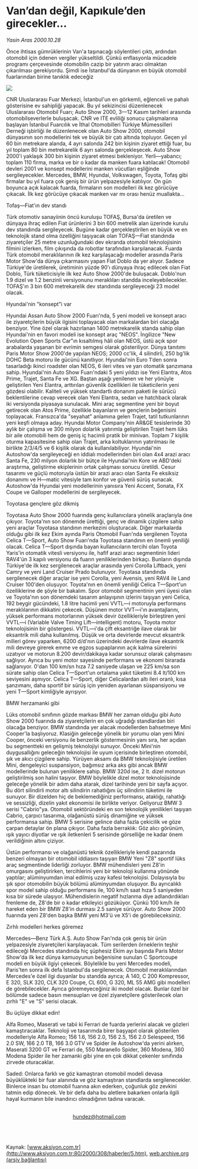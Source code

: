 # Van’dan değil, Kapıkule’den girecekler...

*Yasin Aras 2000.10.28*

<div>
 <p class="spot">
  Önce ihtisas gümrüklerinin Van'a taşınacağı söylentileri çıktı,  ardından otomobil için ödenen vergiler yükseltildi. Çünkü  enflasyonla mücadele programı çerçevesinde  otomobilin cazip bir yatırım aracı olmaktan çıkarılması  gerekiyordu. Şimdi ise İstanbul'da dünyanın en büyük  otomobil fuarlarından birine tanıklık edeceğiz
 </p>
 <p class="metin">
 </p>
 <img border="0" src="/web/20010714055738im_/http://www.aksiyon.com.tr/2000/308/resimler/Van.jpg"/>
 <p class="metin">
  CNR Uluslararası Fuar Merkezi, İstanbul'un en görkemli, eğlenceli ve pahalı gösterisine ev sahipliği yapacak. Bu yıl sekizincisi düzenlenecek Uluslararası Otomobil Fuarı; Auto Show 2000, 3—12 Kasım tarihleri arasında otomobilseverlerle buluşacak. CNR ve ITE evliliği sonucu çalışmalarına başlayan İstanbul Fuarcılık ve İthal Otomobilleri Türkiye Mümessilleri Derneği işbirliği ile düzenlenecek olan Auto Show 2000, otomobil dünyasının son modellerini tek ve büyük bir çatı altında topluyor. Geçen yıl 60 bin metrekare alanda, 4 ayrı salonda 242 bin kişinin ziyaret ettiği fuar, bu yıl toplam 80 bin metrekarelik 6 ayrı salonda gerçekleşecek. Auto Show 2000'i yaklaşık 300 bin kişinin ziyaret etmesi bekleniyor. Yerli—yabancı; toplam 110 firma, marka ve bir o kadar da manken fuara katılacak! Otomobil devleri 2001 ve konsept modellerini manken vücutları eşliğinde sergileyecekler. Mercedes, BMW, Hyundai, Volkswagen, Toyota, Tofaş gibi firmalar bu yıl fuara çok geniş bir ürün yelpazesiyle katılıyor. On gün boyunca açık kalacak fuarda, firmaların son modelleri ilk kez görücüye çıkacak. İlk kez görücüye çıkacak manken var mı orası henüz muallakta...
 </p>
 <p class="metin">
  Tofaş—Fiat'ın dev standı
 </p>
 <p class="metin">
  Türk otomotiv sanayiinin öncü kuruluşu TOFAŞ, Bursa'da üretilen ve dünyaya ihraç edilen Fiat ürünlerini 3 bin 600 metrelik alan üzerinde kurulu dev standında sergileyecek. Bugüne kadar gerçekleştirilen en büyük ve en teknolojik stand olma özelliğini taşıyacak olan TOFAŞ—Fiat standında ziyaretçiler 25 metre uzunluğundaki dev ekranda otomobil teknolojisinin filmini izlerken, film çıkışında da robotlar tarafından karşılanacak. Fuarda Türk otomobil meraklılarının ilk kez karşılaşacağı modeller arasında Paris Motor Show'da dünya çıkarmasını yapan Fiat Doblo da yer alıyor. Sadece Türkiye'de üretilerek, üretiminin yüzde 90'ı dünyaya ihraç edilecek olan Fiat Doblo, Türk tüketicisiyle ilk kez Auto Show 2000'de buluşacak. Doblo'nun 1.9 dizel ve 1.2 benzinli versiyonunu meraklıları standda inceleyebilecekler. TOFAŞ'ın 3 bin 600 metrekarelik dev standında sergileyeceği 23 model olacak.
 </p>
 <p class="metin">
  Hyundai'nin "konsept"i var
 </p>
 <p class="metin">
  Hyundai Assan Auto Show 2000 Fuarı'nda, 5 yeni modeli ve konsept aracı ile ziyaretçilerin büyük ilgisini toplayacak olan markalardan biri olacağa benziyor. Yine özel olarak hazırlanan 1400 metrekarelik standa sahip olan Hyundai'nin en favori modeli ise konsept araç "NEOS". İngilizce "New Evolution Open Sports Car"ın kısaltılmış hâli olan NEOS, üstü açık spor arabalarda yaşanan bir evrimin semgesi olarak gösteriliyor. Dünya tanıtımı Paris Motor Show 2000'de yapılan NEOS; 2000 cc'lik, 4 silindirli, 250 bg'lik DOHC Beta motoru ile gücünü kanıtlıyor. Hyundai'nin Euro 1'den sonra tasarladığı ikinci roadster olan NEOS, 6 ileri vites ve yarı otomatik şanzımana sahip. Hyundai'nin Auto Show Fuarı'ndaki 5 yeni yıldızı ise Yeni Elantra, Atos Prime, Trajet, Santa Fe ve XG. Baştan aşağı yenilenen ve her yönüyle geliştirilen Yeni Elantra, arttırılan güvenlik özellikleri ile tüketicilerin yeni gözdesi olabilir. Kaliteli ve yüksek standartlı donanım paketi ile sürücü beklentilerine cevap verecek olan Yeni Elantra, sedan ve hatchback olarak iki versiyonda piyasaya sunulacak. Mini araç segmentine yeni bir boyut getirecek olan Atos Prime, özellikle bayanların ve gençlerin beğenisini toplayacak. Fransızca'da "seyahat" anlamına gelen Trajet, tatil tutkunlarının yeni keşfi olmaya aday. Hyundai Motor Company'nin AR&amp;GE tesislerinde 30 aylık bir çalışma ve 300 milyon dolarlık yatırımla geliştirilen Trajet hem lüks bir aile otomobili hem de geniş iç hacimli pratik bir minivan. Toplam 7 kişilik oturma kapasitesine sahip olan Trajet, arka koltuklarının yatırılması ile birlikte 2/3/4/5 ve 6 kişilik olarak da kullanılabiliyor. Hyundai'nin Autoshow'da sergileyeceği en iddialı modellerinden biri olan 4x4 arazi aracı Santa Fe, 230 milyon dolarlık bir bütçe ile Hyundai'nin Kore ve ABD'deki araştırma, geliştirme ekiplerinin ortak çalışması sonucu üretildi. Cesur tasarımı ve güçlü motoruyla üstün bir arazi aracı olan Santa Fe eksiksiz donanımı ve H—matic vitesiyle tam konfor ve güvenli sürüş sunacak. Autoshow'da Hyundai yeni modellerinin yanısıra Yeni Accent, Sonata, FX Coupe ve Galloper modellerini de sergileyecek.
 </p>
 <p class="metin">
  Toyotasa gençlere göz dikmiş
 </p>
 <p class="metin">
  Toyotasa Auto Show 2000 fuarında genç kullanıcılara yönelik araçlarıyla öne çıkıyor. Toyota'nın son dönemde ürettiği, genç ve dinamik çizgilere sahip yeni araçlar Toyotasa standının merkezini oluşturacak. Diğer markalarda olduğu gibi ilk kez Ekim ayında Paris Otomobil Fuarı'nda sergilenen Toyota Celica T—Sport, Auto Show Fuarı'nda Toyotasa standının en önemli yeniliği olacak. Celica T—Sport dışında bayan kullanıcıların tercihi olan Toyota Yaris'in otomatik vitesli versiyonu ile, hafif arazi aracı segmentinin lideri RAV4'ün 3 kapılı versiyonu da fuarın yeniliklerinden birkaçı. Bunların dışında Türkiye'de ilk kez sergilenecek araçlar arasında yeni Corolla Liftback, yeni Camry ve yeni Land Cruiser Prado bulunuyor. Toyotasa standında sergilenecek diğer araçlar ise yeni Corolla, yeni Avensis, yeni RAV4 ile Land Cruiser 100'den oluşuyor. Toyota'nın en önemli yeniliği Celica T—Sport'un özelliklerine de şöyle bir bakalım. Spor otomobil segmentinin yeni üyesi olan ve Toyota'nın son dönemdeki tasarım anlayışının izlerini taşıyan yeni Celica, 192 beygir gücündeki, 1.8 litre hacimli yeni VVTL—i motoruyla performans meraklılarının dikkatini çekecek. Düşünen motor VVT—i'ın avantajlarını, yüksek performans motorlarının yüksek devir özellikleriyle birleştiren yeni VVTL—i (Variable Valve Timing Lift—intelligent) motoru, Toyota motor teknolojisinin bir göstergesi. VVTL—i'da çift eksantriğe ilave olarak bir eksantrik mili daha kullanılmış. Düşük ve orta devirlerde mevcut eksantrik milleri görev yaparken, 6200 d/d'nın üzerindeki devirlerde ilave eksantrik mili devreye girerek emme ve egzos supaplarının açık kalma sürelerini uzatıyor ve motorun 8.200 devir/dakikaya kadar sorunsuz olarak çalışmasını sağlıyor. Ayrıca bu yeni motor sayesinde performans ve ekonomi birarada sağlanıyor. 0'dan 100 km/sn hıza 7.2 saniyede ulaşan ve 225 km/sa son sürate sahip olan Celica T—Sport'un ortalama yakıt tüketimi 8.4 lt/100 km seviyesini aşmıyor. Celica T—Sport, diğer Celicalardan altı ileri oranlı, kısa şanzımanı, daha sportif bir sürüş için yeniden ayarlanan süspansiyonu ve yeni T—Sport kimliğiyle ayrışıyor.
 </p>
 <p class="metin">
  BMW herzamanki gibi
 </p>
 <p class="metin">
  Lüks otomobil sınıfının gözde markası BMW her zaman olduğu gibi Auto Show 2000 fuarında da ziyaretçilerin en çok uğradığı standlardan biri olacağa benziyor. BMW standında yer alacak modellerden bahsetmeye Mini Cooper'la başlıyoruz. Klasiğin geleceğe yönelik bir yorumu olan yeni Mini Cooper, önceki versiyonu ile benzerlik göstermesinin yanı sıra, her açıdan bu segmentteki en gelişmiş teknolojiyi sunuyor. Önceki Mini'nin duygusallığını geleceğin teknolojisi ile uyum içerisinde birleştiren otomobil, şık ve akıcı çizgilere sahip. Yürüyen aksamı da BMW teknolojisiyle üretilen Mini, dengeleyici suspansiyon, bağımsız arka aks gibi ancak BMW modellerinde bulunan yeniliklere sahip. BMW 320d ise, 2 lt. dizel motorun geliştirilmiş son halini taşıyor. BMW böylelikle dizel motor teknolojisinde geleceğe yönelik bir adım daha atarak, dizel tarihinde yeni bir sayfa açıyor. Bu dört silindirli motor altı silindirin rahatlığını üç silindirin tüketimi ile sunuyor. Bir dizelden hiç de beklemediğiniz performansı, ataklığı, rahatlığı ve sessizliği, dizelin yakıt ekonomisi ile birlikte veriyor. Geliyoruz BMW 3 serisi "Cabrio"ya. Otomobil sektöründeki en son teknolojik yenilikleri taşıyan Cabrio, çarpıcı tasarıma, olağanüstü sürüş dinamiğine ve yüksek performansa sahip. BMW 5 serisine gelince daha fazla çekicilik ve göze çarpan detaylar ön plana çıkıyor. Daha fazla berraklık: Göz alıcı görünüm, ışık yayıcı diyotlar ve ışık iletkenleri 5 serisinde görselliğe ne kadar önem verildiğinin altını çiziyor.
 </p>
 <p class="metin">
  Üstün performansı ve olağanüstü teknik özellikleriyle kendi pazarında benzeri olmayan bir otomobil iddiasını taşıyan BMW Yeni "Z8" sportif lüks araç segmentinde liderliği zorluyor. BMW mühendisleri yeni Z8'in omurgasını geliştirirken, tercihlerini yeni bir teknoloji kullanma yönünde yaptılar; alüminyumdan imal edilmiş uzay kafesi teknolojisi. Dolayısıyla bu şık spor otomobilin büyük bölümü alüminyumdan oluşuyor. Bu ayrıcalıklı spor model sahip olduğu performans ile, 100 km/h saat hıza 5 saniyeden kısa bir sürede ulaşıyor. Mühendislerin negatif hızlanma diye adlandırdıkları frenleme de, Z8'de bir o kadar etkileyici gözüküyor. Çünkü 100 km/h ile hareket eden bir BMW Z8'in durması 2.5 saniye sürüyor. Auto Show 2000 fuarında yeni Z8'den başka BMW yeni M3'ü ve X5'i de görebileceksiniz.
 </p>
 <p class="metin">
  Zırhlı modelleri herkes göremez
 </p>
 <p class="metin">
  Mercedes—Benz Türk A.Ş. Auto Show Farı'nda çok geniş bir ürün yelpazesiyle ziyaretçileri karşılayacak. Tüm serilerden örneklerin teşhir edileceği Mercedes standında hiç şüphesiz Ekim ayı başında Paris Motor Show'da ilk kez dünya kamuoyunun beğenisine sunulan C Sportcoupe modeli en büyük ilgiyi çekecek. Böylelikle bu yeni Mercedes modeli, Paris'ten sonra ilk defa İstanbul'da sergilenecek. Otomobil meraklılarından Mercedes'e özel ilgi duyanlar bu standda ayrıca; A 140, C 200 Kompressor, E 320, SLK 320, CLK 320 Coupe, CL 600, G 320, ML 55 AMG gibi modelleri de görebilecekler. Ayrıca göremeyeceğiniz iki model olacak. Bunlar özel bir bölümde sadece basın mensupları ve özel ziyaretçilere gösterilecek olan zırhlı "E" ve "S" serisi olacak.
 </p>
 <p class="metin">
  Bu üçlüye dikkat edin!
 </p>
 <p class="metin">
  Alfa Romeo, Maserati ve tabii ki Ferrari de fuarda yerlerini alacak ve gözleri kamaştıracaklar. Teknoloji ve tasarımda birer başyapıt olarak gösterilen modelleriyle Alfa Romeo; 156 1.6, 156 2.0, 156 2.5, 156 2.0 Selespeed, 156 2.0 SW, 166 2.0 TB, 166 3.0 GTV ve Spider ile Autoshow'da yerini alırken, Maserati 3200 GT ve Ferrari de, 550 Maranello Spider, 360 Modena, 360 Modena Spider ile her zamanki gibi yine en çok dikkat çekenler sınıfında zirvede oturacaklar.
 </p>
 <p class="metin">
  Saded: Onlarca farklı ve göz kamaştıran otomobil modeli devasa büyüklükteki bir fuar alanında ve göz kamaştıran standlarda sergilenecekler. Binlerce insan bu otomobil fuarına akın ederken, çoğunluk göz zevkini tatmin edip dönecek. Ve bir defa daha bu aletlere bakarken onlarla ilgili hayal kurmanın bile inandırıcı olmadığının tadına varacak.
 </p>
 <br/>
 <center>
  <a class="anaorta" href="http://web.archive.org/web/20010714055738/mailto:hundez@hotmail.com">
   hundez@hotmail.com
  </a>
 </center>
 <br/>
 <br/>
 <br/>
</div>

Kaynak: [www.aksiyon.com.tr](http://www.aksiyon.com.tr:80/2000/308/haberler/5.htm), [web.archive.org (arşiv bağlantısı)](http://web.archive.org/web/20010714055738/http://www.aksiyon.com.tr:80/2000/308/haberler/5.htm)
